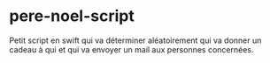 # pere-noel-script
Petit script en swift qui va déterminer aléatoirement qui va donner un cadeau à qui et qui va envoyer un mail aux personnes concernées.
